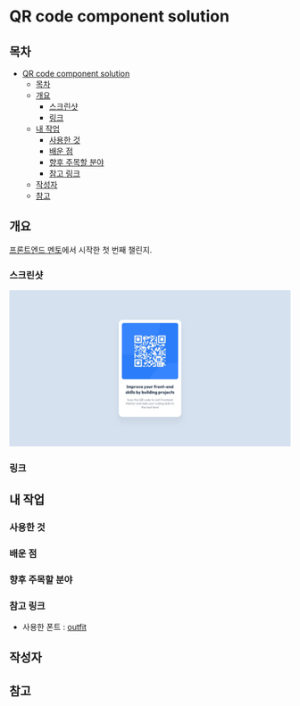 <!-- # Frontend Mentor - QR code component solution

This is a solution to the [QR code component challenge on Frontend Mentor](https://www.frontendmentor.io/challenges/qr-code-component-iux_sIO_H). Frontend Mentor challenges help you improve your coding skills by building realistic projects.

---

사용 전 지우기

--- -->

# QR code component solution

## 목차

- [QR code component solution](#qr-code-component-solution)
  - [목차](#목차)
  - [개요](#개요)
    - [스크린샷](#스크린샷)
    - [링크](#링크)
  - [내 작업](#내-작업)
    - [사용한 것](#사용한-것)
    - [배운 점](#배운-점)
    - [향후 주목할 분야](#향후-주목할-분야)
    - [참고 링크](#참고-링크)
  - [작성자](#작성자)
  - [참고](#참고)

## 개요

[프론트엔드 멘토](https://www.frontendmentor.io/home)에서 시작한 첫 번째 챌린지.

### 스크린샷

![이미지](/design/desktop-design.jpg)

### 링크

<!--
 - Solution URL: [Add solution URL here](https://your-solution-url.com)
- Live Site URL: [Add live site URL here](https://your-live-site-url.com)
-  -->

## 내 작업

### 사용한 것

<!--
- Semantic HTML5 markup
- CSS custom properties
- Flexbox
- CSS Grid
- Mobile-first workflow
- [React](https://reactjs.org/) - JS library
- [Next.js](https://nextjs.org/) - React framework
- [Styled Components](https://styled-components.com/) - For styles
 -->

### 배운 점

<!-- Use this section to recap over some of your major learnings while working through this project. Writing these out and providing code samples of areas you want to highlight is a great way to reinforce your own knowledge.

To see how you can add code snippets, see below:

```html
<h1>Some HTML code I'm proud of</h1>
```

```css
.proud-of-this-css {
  color: papayawhip;
}
```

```js
const proudOfThisFunc = () => {
  console.log("🎉");
};
```

If you want more help with writing markdown, we'd recommend checking out [The Markdown Guide](https://www.markdownguide.org/) to learn more.

**Note: Delete this note and the content within this section and replace with your own learnings.** -->

### 향후 주목할 분야

<!-- Use this section to outline areas that you want to continue focusing on in future projects. These could be concepts you're still not completely comfortable with or techniques you found useful that you want to refine and perfect.

**Note: Delete this note and the content within this section and replace with your own plans for continued development.** -->

### 참고 링크

- 사용한 폰트 : [outfit](https://fonts.google.com/share?selection.family=DM+Serif+Display:ital@0;1|Noto+Sans+KR:wght@100..900|Noto+Sans:ital,wght@0,100..900;1,100..900|Noto+Serif:ital,wght@0,100..900;1,100..900|Outfit:wght@100..900|Poppins:ital,wght@0,100;0,200;0,300;0,400;0,500;0,600;0,700;0,800;0,900;1,100;1,200;1,300;1,400;1,500;1,600;1,700;1,800;1,900)

<!-- - [Example resource 1](https://www.example.com) - This helped me for XYZ reason. I really liked this pattern and will use it going forward.
- [Example resource 2](https://www.example.com) - This is an amazing article which helped me finally understand XYZ. I'd recommend it to anyone still learning this concept.

**Note: Delete this note and replace the list above with resources that helped you during the challenge. These could come in handy for anyone viewing your solution or for yourself when you look back on this project in the future.** -->

## 작성자

<!--
- Website - [Add your name here](https://www.your-site.com)
- Frontend Mentor - [@yourusername](https://www.frontendmentor.io/profile/yourusername)
- Twitter - [@yourusername](https://www.twitter.com/yourusername)

**Note: Delete this note and add/remove/edit lines above based on what links you'd like to share.** -->

## 참고

<!--
This is where you can give a hat tip to anyone who helped you out on this project. Perhaps you worked in a team or got some inspiration from someone else's solution. This is the perfect place to give them some credit.

**Note: Delete this note and edit this section's content as necessary. If you completed this challenge by yourself, feel free to delete this section entirely.** -->
